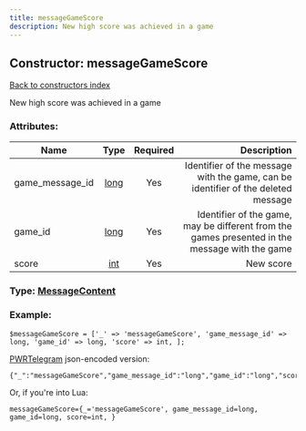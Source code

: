 ```yaml
---
title: messageGameScore
description: New high score was achieved in a game
---
```

## Constructor: messageGameScore  
[Back to constructors index](index.md)



New high score was achieved in a game

### Attributes:

| Name     |    Type       | Required | Description |
|----------|:-------------:|:--------:|------------:|
|game\_message\_id|[long](../types/long.md) | Yes|Identifier of the message with the game, can be identifier of the deleted message|
|game\_id|[long](../types/long.md) | Yes|Identifier of the game, may be different from the games presented in the message with the game|
|score|[int](../types/int.md) | Yes|New score|



### Type: [MessageContent](../types/MessageContent.md)


### Example:

```
$messageGameScore = ['_' => 'messageGameScore', 'game_message_id' => long, 'game_id' => long, 'score' => int, ];
```  

[PWRTelegram](https://pwrtelegram.xyz) json-encoded version:

```
{"_":"messageGameScore","game_message_id":"long","game_id":"long","score":"int"}
```


Or, if you're into Lua:  


```
messageGameScore={_='messageGameScore', game_message_id=long, game_id=long, score=int, }

```


